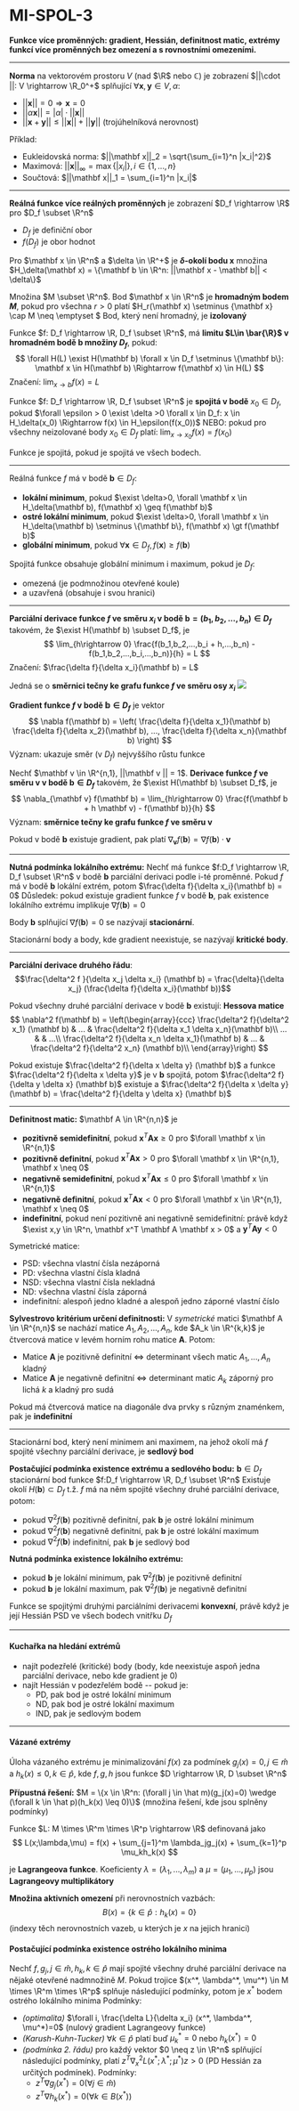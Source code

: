 # MI-SPOL-3	
**Funkce více proměnných: gradient, Hessián, definitnost matic, extrémy funkcí více proměnných bez omezení a s rovnostními omezeními.**

---

**Norma** na vektorovém prostoru $V$ (nad $\R$ nebo $\mathbb{C}$) je zobrazení $||\cdot ||: V \rightarrow \R_0^+$ splňující $\forall \mathbf x, \mathbf y \in V, \alpha$:
* $||\mathbf x|| = 0 \Rightarrow \mathbf x = 0$
* $|| \alpha \mathbf x|| = |\alpha|\cdot ||\mathbf x ||$
* $||\mathbf x + \mathbf y|| \leq ||\mathbf x|| + || \mathbf y||$ (trojúhelníková nerovnost)

Příklad: 
* Eukleidovská norma: $||\mathbf x||_2 = \sqrt{\sum_{i=1}^n |x_i|^2}$
* Maximová: $||\mathbf x||_\infty = \max\{|x_i|\}, i \in \{1,...,n\}$
* Součtová: $||\mathbf x||_1 = \sum_{i=1}^n |x_i|$

---

**Reálná funkce více reálných proměnných** je zobrazení $D_f \rightarrow \R$ pro $D_f \subset \R^n$
* $D_f$ je definiční obor
* $f(D_f)$ je obor hodnot

Pro $\mathbf x \in \R^n$ a $\delta \in \R^+$ je **$\delta$-okolí bodu $\mathbf x$** množina $H_\delta(\mathbf x) = \{\mathbf b \in \R^n: ||\mathbf x - \mathbf b|| < \delta\}$

Množina $M \subset \R^n$. Bod $\mathbf x \in \R^n$ je **hromadným bodem $M$**, pokud pro všechna $r>0$ platí $H_r(\mathbf x) \setminus \{\mathbf x\} \cap M \neq \emptyset $ 
Bod, který není hromadný, je **izolovaný**

Funkce $f: D_f \rightarrow \R, D_f \subset \R^n$, má **limitu $L\in \bar{\R}$ v hromadném bodě $\mathbf b$ množiny $D_f$**, pokud:
$$ \forall H(L) \exist H(\mathbf b) \forall x \in D_f \setminus \{\mathbf b\}: \mathbf x \in H(\mathbf b) \Rightarrow f(\mathbf x) \in H(L) $$
Značení: $\lim_{x\rightarrow b}{f(x)} = L$

Funkce $f: D_f \rightarrow \R, D_f \subset \R^n$ je **spojitá v bodě** $x_0 \in D_f$, pokud $\forall \epsilon > 0 \exist \delta >0 \forall x \in D_f: x \in H_\delta(x_0) \Rightarrow f(x) \in H_\epsilon(f(x_0))$
NEBO: pokud pro všechny neizolované body $x_0 \in D_f$ platí: $\lim_{x\rightarrow x_0} f(x) = f(x_0)$

Funkce je spojitá, pokud je spojitá ve všech bodech.

---

Reálná funkce $f$ má v bodě $\mathbf b \in D_f$:
* **lokální minimum**, pokud $\exist \delta>0, \forall \mathbf x \in H_\delta(\mathbf b), f(\mathbf x) \geq f(\mathbf b)$
* **ostré lokální minimum**, pokud $\exist \delta>0, \forall \mathbf x \in H_\delta(\mathbf b) \setminus \{\mathbf b\}, f(\mathbf x) \gt f(\mathbf b)$
* **globální minimum**, pokud $\forall \mathbf x \in D_f, f(\mathbf x) \geq f(\mathbf b)$

Spojitá funkce obsahuje globální minimum i maximum, pokud je $D_f$:
* omezená (je podmnožinou otevřené koule)
* a uzavřená (obsahuje i svou hranici)

---

**Parciální derivace funkce $f$ ve směru $x_i$ v bodě $\mathbf b=(b_1,b_2,...,b_n) \in D_f$** takovém, že $\exist H(\mathbf b) \subset D_f$, je
$$
\lim_{h\rightarrow 0} \frac{f(b_1,b_2,...,b_i + h,...,b_n) - f(b_1,b_2,...,b_i,...,b_n)}{h} = L
$$
Značení: $\frac{\delta f}{\delta x_i}(\mathbf b) = L$

Jedná se o **směrnici tečny ke grafu funkce $f$ ve směru osy $x_i$**
![](partial_derivative_as_slope.png)

**Gradient funkce $f$ v bodě $\mathbb b \in D_f$** je vektor
$$
\nabla f(\mathbf b) = \left( \frac{\delta f}{\delta x_1}(\mathbf b) \frac{\delta f}{\delta x_2}(\mathbf b), ..., \frac{\delta f}{\delta x_n}(\mathbf b) \right)
$$
Význam: ukazuje směr (v $D_f$) nejvyššího růstu funkce

Nechť $\mathbf v \in \R^{n,1}, ||\mathbf v || = 1$. **Derivace funkce $f$ ve směru $\mathbf v$ v bodě $\mathbf b \in D_f$** takovém, že $\exist H(\mathbf b) \subset D_f$, je
$$
\nabla_{\mathbf v} f(\mathbf b) = \lim_{h\rightarrow 0} \frac{f(\mathbf b + h \mathbf v) - f(\mathbf b)}{h}
$$
Význam: **směrnice tečny ke grafu funkce $f$ ve směru $\mathbf v$**

Pokud v bodě $\mathbf b$ existuje gradient, pak platí $\nabla_{\mathbf v}f(\mathbf b) = \nabla f(\mathbf b) \cdot \mathbf v$

---

**Nutná podmínka lokálního extrému:** Nechť má funkce $f:D_f \rightarrow \R, D_f \subset \R^n$ v bodě $\mathbf b$ parciální derivaci podle i-té proměnné. Pokud $f$ má v bodě $\mathbf b$ lokální extrém, potom $\frac{\delta f}{\delta x_i}(\mathbf b) = 0$
Důsledek: pokud existuje gradient funkce $f$ v bodě $\mathbf b$, pak existence lokálního extrému implikuje $\nabla f(\mathbf b) = 0$

Body $\mathbf b$ splňující $\nabla f(\mathbf b) = 0$ se nazývají **stacionární**.

Stacionární body a body, kde gradient neexistuje, se nazývají **kritické body**.

---

**Parciální derivace druhého řádu**: $$\frac{\delta^2 f }{\delta x_j \delta x_i} (\mathbf b) = \frac{\delta}{\delta x_j} (\frac{\delta f}{\delta x_i}(\mathbf b))$$

Pokud všechny druhé parciální derivace v bodě $\mathbf b$ existují: **Hessova matice**
$$
\nabla^2 f(\mathbf b) = \left(\begin{array}{ccc} 
 \frac{\delta^2 f}{\delta^2 x_1} (\mathbf b) & ... & \frac{\delta^2 f}{\delta x_1 \delta x_n}(\mathbf b)\\
... & & ...\\
\frac{\delta^2 f}{\delta x_n \delta x_1}(\mathbf b)  & ... & \frac{\delta^2 f}{\delta^2 x_n} (\mathbf b)\\
\end{array}\right)
$$

Pokud existuje $\frac{\delta^2 f}{\delta x \delta y} (\mathbf b)$ a funkce $\frac{\delta^2 f}{\delta x \delta y}$ je v $\mathbf b$ spojitá, potom $\frac{\delta^2 f}{\delta y \delta x} (\mathbf b)$ existuje a $\frac{\delta^2 f}{\delta x \delta y} (\mathbf b) = \frac{\delta^2 f}{\delta y \delta x} (\mathbf b)$

---

**Definitnost matic:**
$\mathbf A \in \R^{n,n}$ je
* **pozitivně semidefinitní**, pokud $\mathbf x^T \mathbf A \mathbf x \geq 0$ pro $\forall \mathbf x \in \R^{n,1}$
* **pozitivně definitní**, pokud $\mathbf x^T \mathbf A \mathbf x \gt 0$ pro $\forall \mathbf x \in \R^{n,1}, \mathbf x \neq 0$
* **negativně semidefinitní**, pokud $\mathbf x^T \mathbf A \mathbf x \leq 0$ pro $\forall \mathbf x \in \R^{n,1}$
* **negativně definitní**, pokud $\mathbf x^T \mathbf A \mathbf x \lt 0$ pro $\forall \mathbf x \in \R^{n,1}, \mathbf x \neq 0$
* **indefinitní**, pokud není pozitivně ani negativně semidefinitní: právě když $\exist x,y \in \R^n, \mathbf x^T \mathbf A \mathbf x > 0$ a $\mathbf y^T \mathbf A \mathbf y < 0$

Symetrické matice:
* PSD: všechna vlastní čísla nezáporná
* PD: všechna vlastní čísla kladná
* NSD: všechna vlastní čísla nekladná
* ND: všechna vlastní čísla záporná
* indefinitní: alespoň jedno kladné a alespoň jedno záporné vlastní číslo

**Sylvestrovo kritérium určení definitnosti:**
V *symetrické* matici $\mathbf A \in \R^{n,n}$ se nachází matice $A_1, A_2, ..., A_n$, kde $A_k \in \R^{k,k}$ je čtvercová matice v levém horním rohu matice $\mathbf A$. Potom:
* Matice $\mathbf A$ je pozitivně definitní $\Leftrightarrow$ determinant všech matic $A_1,...,A_n$ kladný
* Matice $\mathbf A$ je negativně definitní $\Leftrightarrow$ determinant matic $A_k$ záporný pro lichá $k$ a kladný pro sudá

Pokud má čtvercová matice na diagonále dva prvky s různým znaménkem, pak je **indefinitní**

---

Stacionární bod, který není minimem ani maximem, na jehož okolí má $f$ spojité všechny parciální derivace, je **sedlový bod**

**Postačující podmínka existence extrému a sedlového bodu:**
$\mathbf b \in D_f$ stacionární bod funkce $f:D_f \rightarrow \R, D_f \subset \R^n$
Existuje okolí $H(\mathbf b) \subset D_f$ t.ž. $f$ má na něm spojité všechny druhé  parciální derivace, potom:
* pokud $\nabla^2 f(\mathbf b)$ pozitivně definitní, pak $\mathbf b$ je ostré lokální minimum
* pokud $\nabla^2 f(\mathbf b)$ negativně definitní, pak $\mathbf b$ je ostré lokální maximum
* pokud $\nabla^2 f(\mathbf b)$ indefinitní, pak $\mathbf b$ je sedlový bod

**Nutná podmínka existence lokálního extrému:**
* pokud $\mathbf b$ je lokální minimum, pak $\nabla^2 f(\mathbf b)$ je pozitivně definitní
* pokud $\mathbf b$ je lokální maximum, pak $\nabla^2 f(\mathbf b)$ je negativně definitní


Funkce se spojitými druhými parciálními derivacemi **konvexní**, právě když je její Hessián PSD ve všech bodech vnitřku $D_f$


---

#### Kuchařka na hledání extrémů
* najít podezřelé (kritické) body (body, kde neexistuje aspoň jedna parciální derivace, nebo kde gradient je 0)
* najít Hessián v podezřelém bodě -- pokud je:
    * PD, pak bod je ostré lokální minimum
    * ND, pak bod je ostré lokální maximum
    * IND, pak je sedlovým bodem

---

#### Vázané extrémy

Úloha vázaného extrému je minimalizování $f(x)$ za podmínek $g_j(x) = 0, j \in \hat m$
 a $h_k(x) \leq 0, k \in \hat p$, kde $f,g,h$ jsou funkce $D \rightarrow \R, D \subset \R^n$

 **Přípustná řešení:**
 $M = \{x \in \R^n: (\forall j \in \hat m)(g_j(x)=0) \wedge (\forall k \in \hat p)(h_k(x) \leq 0)\}$
 (množina řešení, kde jsou splněny podmínky)

 Funkce $L: M \times \R^m \times \R^p \rightarrow \R$ definovaná jako
 $$
L(x;\lambda,\mu) = f(x) + \sum_{j=1}^m \lambda_jg_j(x) + \sum_{k=1}^p \mu_kh_k(x)
 $$

 je **Lagrangeova funkce**.
 Koeficienty $\lambda = (\lambda_1, ..., \lambda_m)$ a $\mu = (\mu_1, ..., \mu_p)$  jsou **Lagrangeovy multiplikátory**

 **Množina aktivních omezení** při nerovnostních vazbách:
 $$
 B(x) = \{k \in \hat p: h_k(x) = 0\}
 $$
(indexy těch nerovnostních vazeb, u kterých je $x$ na jejich hranici)

#### Postačující podmínka existence ostrého lokálního minima
Nechť $f, g_j, j \in \hat m, h_k, k \in \hat p$ mají spojité všechny druhé parciální derivace na nějaké otevřené nadmnožině $M$. Pokud trojice $(x^*, \lambda^*, \mu^*) \in M \times \R^m \times \R^p$ splňuje následující podmínky, potom je $x^*$ bodem ostrého lokálního minima
Podmínky:
* *(optimalita)* $\forall i, \frac{\delta L}{\delta x_i} (x^*, \lambda^*, \mu^*)=0$ (nulový gradient Lagrangeovy funkce)
* *(Karush-Kuhn-Tucker)* $\forall k \in \hat p$ platí buď $\mu_k^* = 0$ nebo $h_k(x^*) = 0$
* *(podmínka 2. řádu)* pro každý vektor $0 \neq z \in \R^n$ splňující následující podmínky, platí $z^T \nabla^2_x L(x^*;\lambda^*; \mu^*) z > 0$ (PD Hessián za určitých podmínek). Podmínky:
    * $z^T \nabla g_j(x^*)= 0 (\forall j \in \hat m)$
    * $z^T \nabla h_k(x^*)= 0 (\forall k \in B(x^*))$

